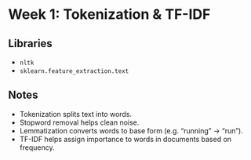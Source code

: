 # Week 1: Tokenization & TF-IDF
## Libraries
- `nltk`
- `sklearn.feature_extraction.text`

## Notes
- Tokenization splits text into words.
- Stopword removal helps clean noise.
- Lemmatization converts words to base form (e.g. “running” → “run”).
- TF-IDF helps assign importance to words in documents based on frequency.

